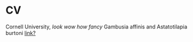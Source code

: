 <body>
		
<div class="container">
<div class="blurb">
<h1>CV</h1>
<p>Cornell University,  <em>look wow how fancy</em> Gambusia affinis and Astatotilapia burtoni <a href="/about"> link? </a></p>

